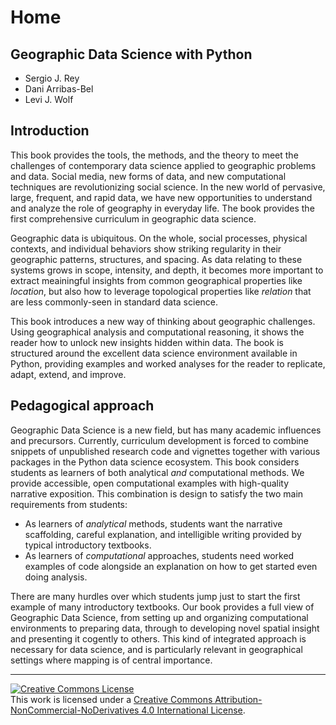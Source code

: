 # Home
## Geographic Data Science with Python

* Sergio J. Rey
* Dani Arribas-Bel
* Levi J. Wolf

## Introduction

This book provides the tools, the methods, and the theory to meet
the challenges of contemporary data science applied to geographic
problems and data. Social media, new forms of data,
and new computational techniques are revolutionizing social science.
In the new world of pervasive, large, frequent, and rapid data, we have
new opportunities to understand and analyze the role of geography in
everyday life. The book provides the first comprehensive curriculum in
geographic data science.

Geographic data is ubiquitous. On the whole, social processes, physical
contexts, and individual behaviors show striking regularity in their geographic patterns,
structures, and spacing. As data relating to these systems grows in scope,
intensity, and depth, it becomes more important to extract meainingful
insights from common geographical properties like *location*, but also 
how to leverage topological properties like *relation* that are less commonly-seen
in standard data science.

This book introduces a new way of thinking about geographic
challenges. Using geographical analysis and computational reasoning, it shows
the reader how to unlock new insights hidden within data. The book is
structured around the excellent data science environment available in Python,
providing examples and worked analyses for the reader to replicate,
adapt, extend, and improve.

## Pedagogical approach

Geographic Data Science is a new field, but has many academic influences
and precursors. Currently, curriculum development
is forced to combine snippets of unpublished research code and vignettes
together with various packages in the Python data science ecosystem. 
This book considers students as learners of both analytical *and*
computational methods. We provide accessible, open computational examples
with high-quality narrative exposition. This combination is design to satisfy
the two main requirements from students:

- As learners of *analytical* methods, students want the narrative
scaffolding, careful explanation, and intelligible writing provided by typical introductory textbooks. 
- As learners of *computational* approaches, students need worked examples
of code alongside an explanation on how to get started even doing analysis.

There are many hurdles over which students jump just to start the first
example of many introductory textbooks. Our book provides a full view of
Geographic Data Science, from setting up and organizing computational
environments to preparing data, through to developing novel spatial insight
and presenting it cogently to others. This kind of integrated approach is
necessary for data science, and is particularly relevant in geographical settings 
where mapping is of central importance. 


---

<a rel="license" href="http://creativecommons.org/licenses/by-nc-nd/4.0/"><img alt="Creative Commons License" style="border-width:0" src="https://i.creativecommons.org/l/by-nc-nd/4.0/88x31.png" /></a><br />This work is licensed under a <a rel="license" href="http://creativecommons.org/licenses/by-nc-nd/4.0/">Creative Commons Attribution-NonCommercial-NoDerivatives 4.0 International License</a>.
